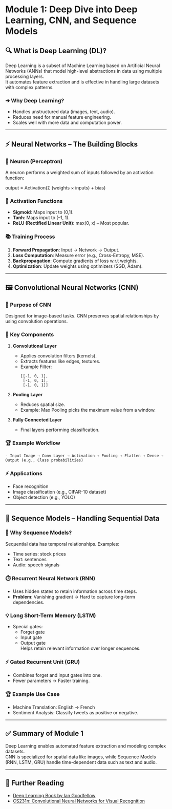 # Module 1: Deep Dive into Deep Learning, CNN, and Sequence Models

## 🔍 What is Deep Learning (DL)?

Deep Learning is a subset of Machine Learning based on Artificial Neural Networks (ANNs) that model high-level abstractions in data using multiple processing layers.  
It automates feature extraction and is effective in handling large datasets with complex patterns.

### ➔ Why Deep Learning?
- Handles unstructured data (images, text, audio).
- Reduces need for manual feature engineering.
- Scales well with more data and computation power.

---

## ⚡ Neural Networks – The Building Blocks

### 🧠 Neuron (Perceptron)
A neuron performs a weighted sum of inputs followed by an activation function:

output = Activation(Σ (weights × inputs) + bias)



### 🔧 Activation Functions
- **Sigmoid**: Maps input to (0,1).
- **Tanh**: Maps input to (–1, 1).
- **ReLU (Rectified Linear Unit)**: max(0, x) – Most popular.

### 📚 Training Process
1. **Forward Propagation**: Input → Network → Output.
2. **Loss Computation**: Measure error (e.g., Cross-Entropy, MSE).
3. **Backpropagation**: Compute gradients of loss w.r.t weights.
4. **Optimization**: Update weights using optimizers (SGD, Adam).

---

## 🖼️ Convolutional Neural Networks (CNN)

### 🎯 Purpose of CNN
Designed for image-based tasks. CNN preserves spatial relationships by using convolution operations.

### 🔧 Key Components
1. **Convolutional Layer**
   - Applies convolution filters (kernels).
   - Extracts features like edges, textures.
   - Example Filter:
     ```
     [[-1, 0, 1],
      [-1, 0, 1],
      [-1, 0, 1]]
     ```

2. **Pooling Layer**
   - Reduces spatial size.
   - Example: Max Pooling picks the maximum value from a window.

3. **Fully Connected Layer**
   - Final layers performing classification.

### 🏆 Example Workflow
    - Input Image → Conv Layer → Activation → Pooling → Flatten → Dense → Output (e.g., Class probabilities)


### ⚡ Applications
- Face recognition
- Image classification (e.g., CIFAR-10 dataset)
- Object detection (e.g., YOLO)

---

## 🔗 Sequence Models – Handling Sequential Data

### 📖 Why Sequence Models?
Sequential data has temporal relationships. Examples:
- Time series: stock prices
- Text: sentences
- Audio: speech signals

### ⏱️ Recurrent Neural Network (RNN)
- Uses hidden states to retain information across time steps.
- **Problem**: Vanishing gradient → Hard to capture long-term dependencies.

### 💡 Long Short-Term Memory (LSTM)
- Special gates:
  - Forget gate
  - Input gate
  - Output gate  
Helps retain relevant information over longer sequences.

### ⚡ Gated Recurrent Unit (GRU)
- Combines forget and input gates into one.
- Fewer parameters → Faster training.

### 🏆 Example Use Case
- Machine Translation: English → French
- Sentiment Analysis: Classify tweets as positive or negative.

---

## ✅ Summary of Module 1

Deep Learning enables automated feature extraction and modeling complex datasets.  
CNN is specialized for spatial data like images, while Sequence Models (RNN, LSTM, GRU) handle time-dependent data such as text and audio.

---

## 🚀 Further Reading
- [Deep Learning Book by Ian Goodfellow](https://www.deeplearningbook.org/)
- [CS231n: Convolutional Neural Networks for Visual Recognition](http://cs231n.stanford.edu/)
